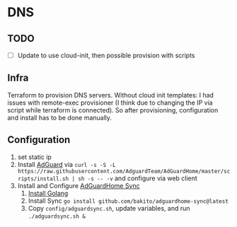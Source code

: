 # DNS

## TODO
- [ ] Update to use cloud-init, then possible provision with scripts

## Infra

Terraform to provision DNS servers. Without cloud init templates: I had issues with remote-exec provisioner (I think due to changing the IP via script while terraform is connected). So after provisioning, configuration and install has to be done manually.

## Configuration

1. set static ip
2. Install [AdGuard](https://github.com/AdguardTeam/AdguardHome) via `curl -s -S -L https://raw.githubusercontent.com/AdguardTeam/AdGuardHome/master/scripts/install.sh | sh -s -- -v` and configure via web client
3. Install and Configure [AdGuardHome Sync](https://github.com/bakito/adguardhome-sync)
   1. [Install Golang](https://go.dev/doc/install)
   2. Install Sync `go install github.com/bakito/adguardhome-sync@latest`
   3. Copy `config/adguardsync.sh`, update variables, and run `./adguardsync.sh &`